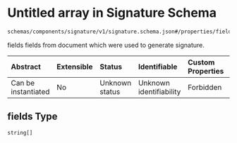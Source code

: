 # Untitled array in Signature Schema

```txt
schemas/components/signature/v1/signature.schema.json#/properties/fields
```

fields fields from document which were used to generate signature.

| Abstract            | Extensible | Status         | Identifiable            | Custom Properties | Additional Properties | Access Restrictions | Defined In                                                                                                                             |
| :------------------ | :--------- | :------------- | :---------------------- | :---------------- | :-------------------- | :------------------ | :------------------------------------------------------------------------------------------------------------------------------------- |
| Can be instantiated | No         | Unknown status | Unknown identifiability | Forbidden         | Allowed               | none                | [signature.schema.json\*](../../https:/hai.ai/schemas/=./schemas/components/signature/v1/signature.schema.json "open original schema") |

## fields Type

`string[]`
